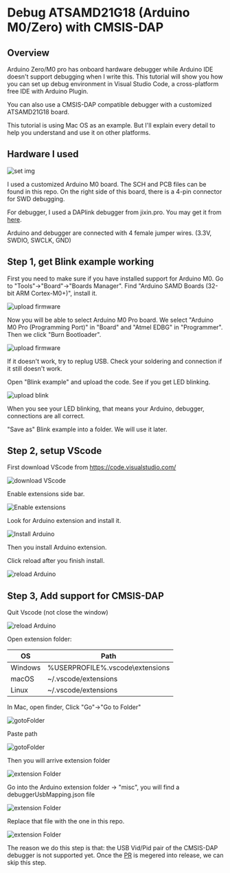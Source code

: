 # Debug ATSAMD21G18 (Arduino M0/Zero) with CMSIS-DAP


## Overview
 
Arduino Zero/M0 pro has onboard hardware debugger while Arduino IDE doesn't support debugging when I write this. This tutorial will show you how you can set up debug environment in Visual Studio Code, a cross-platform free IDE with Arduino Plugin.

You can also use a CMSIS-DAP compatible debugger with a customized ATSAMD21G18 board. 

This tutorial is using Mac OS as an example. But I'll explain every detail to help you understand and use it on other platforms.  

## Hardware I used

![set img](https://github.com/DeqingSun/Debug-Arduino-ATSAMD21G18-with-CMSIS-DAP/raw/master/img/ArduinoM0_CMSIS.jpg)

I used a customized Arduino M0 board. The SCH and PCB files can be found in this repo. On the right side of this board, there is a 4-pin connector for SWD debugging.

For debugger, I used a DAPlink debugger from jixin.pro. You may get it from [here](https://lcsc.com/product-detail/Others_Jixin-JX160101_C284862.html).

Arduino and debugger are connected with 4 female jumper wires. (3.3V, SWDIO, SWCLK, GND)


## Step 1, get Blink example working

First you need to make sure if you have installed support for Arduino M0. Go to "Tools"->"Board"->"Boards Manager". Find "Arduino SAMD Boards (32-bit ARM Cortex-M0+)", install it.

![upload firmware](https://github.com/DeqingSun/Debug-Arduino-ATSAMD21G18-with-CMSIS-DAP/raw/master/img/installboard.png)

Now you will be able to select Arduino M0 Pro board. We select "Arduino M0 Pro (Programming Port)" in "Board" and "Atmel EDBG" in "Programmer". Then we click "Burn Bootloader".

![upload firmware](https://github.com/DeqingSun/Debug-Arduino-ATSAMD21G18-with-CMSIS-DAP/raw/master/img/uploadFirmware.png)

If it doesn't work, try to replug USB. Check your soldering and connection if it still doesn't work.

Open "Blink example" and upload the code. See if you get LED blinking.

![upload blink](https://github.com/DeqingSun/Debug-Arduino-ATSAMD21G18-with-CMSIS-DAP/raw/master/img/arduinoUpload.png)

When you see your LED blinking, that means your Arduino, debugger, connections are all correct.

"Save as" Blink example into a folder. We will use it later.

## Step 2, setup VScode

First download VScode from <https://code.visualstudio.com/>

![download VScode](https://github.com/DeqingSun/Debug-Arduino-ATSAMD21G18-with-CMSIS-DAP/raw/master/img/downloadVScode.png)

Enable extensions side bar.

![Enable extensions](https://github.com/DeqingSun/Debug-Arduino-ATSAMD21G18-with-CMSIS-DAP/raw/master/img/vscodeShowExtensions.png)

Look for Arduino extension and install it.

![Install Arduino](https://github.com/DeqingSun/Debug-Arduino-ATSAMD21G18-with-CMSIS-DAP/raw/master/img/vscodeInstallArduino.png)

Then you install Arduino extension. 

Click reload after you finish install.

![reload Arduino](https://github.com/DeqingSun/Debug-Arduino-ATSAMD21G18-with-CMSIS-DAP/raw/master/img/vscodeReload.png)

## Step 3, Add support for CMSIS-DAP

Quit Vscode (not close the window)

![reload Arduino](https://github.com/DeqingSun/Debug-Arduino-ATSAMD21G18-with-CMSIS-DAP/raw/master/img/vscodeQuit.png)

Open extension folder:

| OS | Path |
|----|------|
| Windows | %USERPROFILE%\.vscode\extensions |
| macOS   | ~/.vscode/extensions |
| Linux   | ~/.vscode/extensions |

In Mac, open finder, Click "Go"->"Go to Folder"

![gotoFolder](https://github.com/DeqingSun/Debug-Arduino-ATSAMD21G18-with-CMSIS-DAP/raw/master/img/gotoFolder.png)

Paste path

![gotoFolder](https://github.com/DeqingSun/Debug-Arduino-ATSAMD21G18-with-CMSIS-DAP/raw/master/img/gotoFolderPath.png)

Then you will arrive extension folder

![extension Folder](https://github.com/DeqingSun/Debug-Arduino-ATSAMD21G18-with-CMSIS-DAP/raw/master/img/gotoFolderExtension.png)

Go into the Arduino extension folder -> "misc", you will find a debuggerUsbMapping.json file

![extension Folder](https://github.com/DeqingSun/Debug-Arduino-ATSAMD21G18-with-CMSIS-DAP/raw/master/img/debuggerUsbMappingLocation.png)

Replace that file with the one in this repo.

![extension Folder](https://github.com/DeqingSun/Debug-Arduino-ATSAMD21G18-with-CMSIS-DAP/raw/master/img/replaceJson.png)

The reason we do this step is that: the USB Vid/Pid pair of the CMSIS-DAP debugger is not supported yet. Once the [PR](https://github.com/Microsoft/vscode-arduino/pull/634) is megered into release, we can skip this step.


